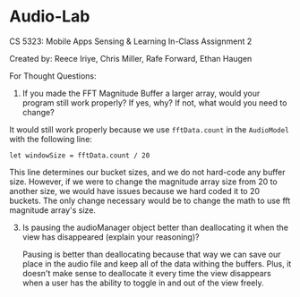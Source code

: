 # Audio-Lab
CS 5323: Mobile Apps Sensing &amp; Learning In-Class Assignment 2

Created by: Reece Iriye, Chris Miller, Rafe Forward, Ethan Haugen

For Thought Questions:
1. If you made the FFT Magnitude Buffer a larger array, would your program still work properly? If yes, why? If not, what would you need to change?

It would still work properly because we use `fftData.count` in the `AudioModel` with the following line:

```{swift}
let windowSize = fftData.count / 20
```
This line determines our bucket sizes, and we do not hard-code any buffer size. However, if we were to change the magnitude array size from 20 to another size, we would have issues because we hard coded it to 20 buckets. The only change necessary would be to change the math to use fft magnitude array's size.

3. Is pausing the audioManager object better than deallocating it when the view has disappeared (explain your reasoning)?

   Pausing is better than deallocating because that way we can save our place in the audio file and keep all of the data withing the buffers. Plus, it doesn't make sense to deallocate it every time the view disappears when a user has the ability to toggle in and out of the view freely.
